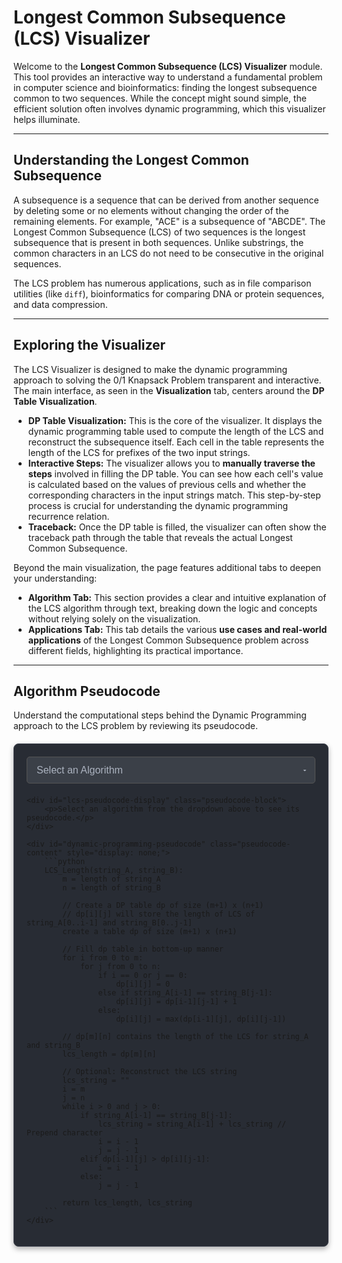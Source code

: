 # Longest Common Subsequence (LCS) Visualizer

Welcome to the **Longest Common Subsequence (LCS) Visualizer** module. This tool provides an interactive way to understand a fundamental problem in computer science and bioinformatics: finding the longest subsequence common to two sequences. While the concept might sound simple, the efficient solution often involves dynamic programming, which this visualizer helps illuminate.

---

## Understanding the Longest Common Subsequence

A subsequence is a sequence that can be derived from another sequence by deleting some or no elements without changing the order of the remaining elements. For example, "ACE" is a subsequence of "ABCDE". The Longest Common Subsequence (LCS) of two sequences is the longest subsequence that is present in both sequences. Unlike substrings, the common characters in an LCS do not need to be consecutive in the original sequences.

The LCS problem has numerous applications, such as in file comparison utilities (like `diff`), bioinformatics for comparing DNA or protein sequences, and data compression.

---

## Exploring the Visualizer

The LCS Visualizer is designed to make the dynamic programming approach to solving the 0/1 Knapsack Problem transparent and interactive. The main interface, as seen in the **Visualization** tab, centers around the **DP Table Visualization**.

* **DP Table Visualization:** This is the core of the visualizer. It displays the dynamic programming table used to compute the length of the LCS and reconstruct the subsequence itself. Each cell in the table represents the length of the LCS for prefixes of the two input strings.
* **Interactive Steps:** The visualizer allows you to **manually traverse the steps** involved in filling the DP table. You can see how each cell's value is calculated based on the values of previous cells and whether the corresponding characters in the input strings match. This step-by-step process is crucial for understanding the dynamic programming recurrence relation.
* **Traceback:** Once the DP table is filled, the visualizer can often show the traceback path through the table that reveals the actual Longest Common Subsequence.

Beyond the main visualization, the page features additional tabs to deepen your understanding:

* **Algorithm Tab:** This section provides a clear and intuitive explanation of the LCS algorithm through text, breaking down the logic and concepts without relying solely on the visualization.
* **Applications Tab:** This tab details the various **use cases and real-world applications** of the Longest Common Subsequence problem across different fields, highlighting its practical importance.

---

## Algorithm Pseudocode

Understand the computational steps behind the Dynamic Programming approach to the LCS problem by reviewing its pseudocode.

<div class="algorithm-pseudocode-container">
    <select id="lcs-algorithm-selector" class="algorithm-dropdown">
        <option value="">Select an Algorithm</option>
        <option value="dynamic-programming">Dynamic Programming (LCS)</option>
    </select>

    <div id="lcs-pseudocode-display" class="pseudocode-block">
        <p>Select an algorithm from the dropdown above to see its pseudocode.</p>
    </div>

    <div id="dynamic-programming-pseudocode" class="pseudocode-content" style="display: none;">
        ```python
        LCS_Length(string_A, string_B):
            m = length of string_A
            n = length of string_B

            // Create a DP table dp of size (m+1) x (n+1)
            // dp[i][j] will store the length of LCS of string_A[0..i-1] and string_B[0..j-1]
            create a table dp of size (m+1) x (n+1)

            // Fill dp table in bottom-up manner
            for i from 0 to m:
                for j from 0 to n:
                    if i == 0 or j == 0:
                        dp[i][j] = 0
                    else if string_A[i-1] == string_B[j-1]:
                        dp[i][j] = dp[i-1][j-1] + 1
                    else:
                        dp[i][j] = max(dp[i-1][j], dp[i][j-1])

            // dp[m][n] contains the length of the LCS for string_A and string_B
            lcs_length = dp[m][n]

            // Optional: Reconstruct the LCS string
            lcs_string = ""
            i = m
            j = n
            while i > 0 and j > 0:
                if string_A[i-1] == string_B[j-1]:
                    lcs_string = string_A[i-1] + lcs_string // Prepend character
                    i = i - 1
                    j = j - 1
                elif dp[i-1][j] > dp[i][j-1]:
                    i = i - 1
                else:
                    j = j - 1

            return lcs_length, lcs_string
        ```
    </div>
</div>

<script>
document.addEventListener('DOMContentLoaded', function() {
    const selector = document.getElementById('lcs-algorithm-selector'); // Unique ID for this selector
    const pseudocodeDisplay = document.getElementById('lcs-pseudocode-display'); // Unique ID for this display area
    // Selects hidden divs immediately following the display area with the specific class
    const pseudocodeContentBlocks = document.querySelectorAll('#lcs-pseudocode-display + .pseudocode-content');

    console.log("LCS Script loaded. Pseudocode content blocks found:", pseudocodeContentBlocks.length);

    selector.addEventListener('change', function() {
        const selectedAlgorithm = selector.value;
        console.log('Selected LCS algorithm:', selectedAlgorithm);

        // Hide all pseudocode blocks
        pseudocodeContentBlocks.forEach(block => {
            block.style.display = 'none';
        });

        // Clear the main display area
        pseudocodeDisplay.innerHTML = '';

        if (selectedAlgorithm) {
            const targetBlockId = selectedAlgorithm + '-pseudocode';
            console.log('Looking for target block with ID:', targetBlockId);
            // Find the target block by ID within the same container or document
            const targetBlock = document.getElementById(targetBlockId);

            if (targetBlock) {
                console.log('Target block FOUND:', targetBlock);
                // Find the pre element directly in the hidden target block
                const preElement = targetBlock.querySelector('pre');
                console.log('Found pre element:', preElement);

                if (preElement) {
                     // Clone the pre element and append it to the display area
                    const clonedPreElement = preElement.cloneNode(true);
                    pseudocodeDisplay.appendChild(clonedPreElement);
                    console.log('Pseudocode appended and should be visible.');

                    // Re-highlight the code block if necessary.
                    // MkDocs Material often handles this automatically for elements
                    // added to the DOM, but if not, you might need to trigger it.
                    // The exact method depends on the highlighting library used by MkDocs Material.
                    // A common approach if using highlight.js would be:
                    // if (window.hljs) {
                    //     window.hljs.highlightBlock(clonedPreElement.querySelector('code'));
                    // }
                    // If using Prism.js:
                    // if (window.Prism) {
                    //     window.Prism.highlightElement(clonedPreElement.querySelector('code'));
                    // }
                    // Test this on your site to see if automatic re-highlighting works.
                } else {
                     console.error('Could not find pre element within target block:', targetBlock);
                     pseudocodeDisplay.innerHTML = '<p>Error loading pseudocode.</p>';
                }

            } else {
                console.error('Could not find target block with ID:', targetBlockId);
                pseudocodeDisplay.innerHTML = '<p>Error loading pseudocode.</p>';
            }
        } else {
             pseudocodeDisplay.innerHTML = '<p>Select an algorithm from the dropdown above to see its pseudocode.</p>';
        }
    });

    // Optional: You might need to trigger highlighting on initial page load
    // for all code blocks if they are not highlighted by default when hidden.
    // This is often handled by MkDocs Material itself.
});
</script>

<style>
/* Reusing styles from the Pathfinding section for consistency */
.algorithm-pseudocode-container {
    margin: 20px 0; /* Add some vertical margin */
    padding: 20px; /* Increased padding */
    background-color: #282c34; /* A common dark theme background color (like VS Code's default) */
    border-radius: 8px; /* Slightly more rounded corners */
    border: 1px solid #3a3f4b; /* Subtle border color */
    box-shadow: 0 4px 8px rgba(0, 0, 0, 0.3); /* Add a subtle shadow */
    font-family: 'Roboto', sans-serif; /* Use a clean font, maybe match your theme's font */
}

.algorithm-dropdown {
    display: block; /* Make it a block element for better layout */
    width: 100%; /* Make it fill the container width */
    padding: 12px 15px; /* Increased padding */
    border-radius: 5px; /* Rounded corners for the dropdown */
    border: 1px solid #555; /* Border color */
    background-color: #3b4048; /* Darker background for the dropdown */
    color: #abb2bf; /* Text color (common in dark themes) */
    font-size: 1rem;
    cursor: pointer;
    margin-bottom: 20px; /* More space below the dropdown */
    appearance: none; /* Remove default system dropdown styling */
    -webkit-appearance: none;
    -moz-appearance: none;
    background-image: url('data:image/svg+xml;utf8,<svg fill="%23abb2bf" height="24" viewBox="0 0 24 24" width="24" xmlns="http://www.w3.org/2000/svg"><path d="M7 10l5 5 5-5z"/></svg>'); /* Custom arrow icon */
    background-repeat: no-repeat;
    background-position: right 10px center;
    background-size: 12px;
}

.algorithm-dropdown:focus {
    outline: none;
    border-color: #61afef; /* Highlight color on focus */
    box-shadow: 0 0 0 0.2rem rgba(97, 175, 239, 0.25); /* Subtle focus shadow */
}

.algorithm-dropdown option {
    background-color: #3b4048; /* Background for dropdown options */
    color: #abb2bf; /* Text color for options */
}

.pseudocode-block {
    margin-top: 15px;
    padding: 0; /* Remove padding here, let the code block handle it */
    background-color: transparent; /* No background needed here, code block has its own */
    border-radius: 8px;
    overflow-x: auto; /* Add scroll if code is too wide */
    position: relative; /* Needed for potential absolute positioning of copy buttons etc. */
}

/* Style for the initial message */
.pseudocode-block p {
    color: #bbb; /* Slightly muted text */
    font-style: italic;
    text-align: center;
    padding: 20px; /* Add padding to the message */
}

/* Styling for the actual code block within the display area */
.pseudocode-block pre {
    margin: 0; /* Remove default pre margin */
    padding: 15px; /* Add padding inside the code block */
    border-radius: 8px; /* Match container border-radius */
    background-color: #1e1e1e; /* Dark background for the code area */
    color: #abb2bf; /* Default code text color */
    font-family: 'Fira Code', 'Consolas', 'Monaco', 'Andale Mono', 'Ubuntu Mono', monospace; /* Monospaced font for code */
    font-size: 0.9em; /* Slightly smaller font size */
    line-height: 1.5;
    tab-size: 4;
    white-space: pre-wrap; /* Wrap long lines */
    word-wrap: break-word;
}

/* Pygments/Syntax Highlighting styles - Ensure these are consistent or rely on your theme */
.pseudocode-block code .k { color: #c678dd; } /* Keyword */
.pseudocode-block code .nf { color: #61afef; } /* Function name */
.pseudocode-block code .nc { color: #e5c07b; } /* Class name */
.pseudocode-block code .s { color: #98c379; } /* String */
.pseudocode-block code .c1 { color: #5c6370; font-style: italic; } /* Comment */
.pseudocode-block code .o { color: #56b6c2; } /* Operator */
.pseudocode-block code .mi { color: #d19a66; } /* Integer */
.pseudocode-block code .mf { color: #d19a66; } /* Float */
.pseudocode-block code .bp { color: #e5c07b; } /* Built-in pseudo */
.pseudocode-block code .nv { color: #abb2bf; } /* Variable name */
/* Add more Pygments classes as needed based on inspection */

</style>